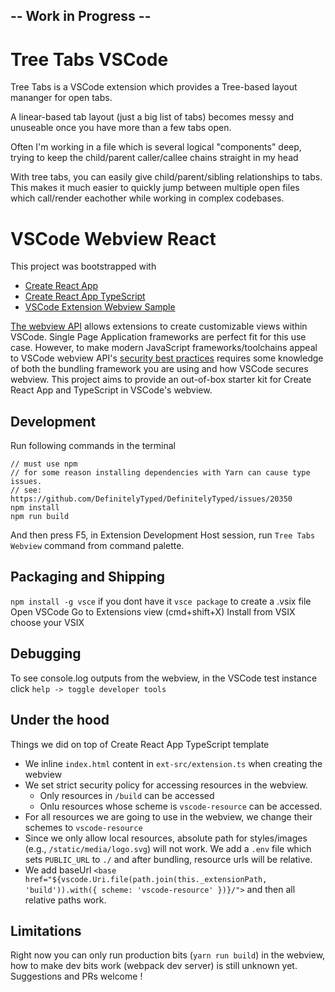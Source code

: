 ## -- Work in Progress --

# Tree Tabs VSCode

Tree Tabs is a VSCode extension which provides a Tree-based layout mananger for open tabs.

A linear-based tab layout (just a big list of tabs) becomes messy and unuseable once you have more than a few tabs open.

Often I'm working in a file which is several logical "components" deep, trying to keep the child/parent caller/callee chains straight in my head

With tree tabs, you can easily give child/parent/sibling relationships to tabs. This makes it much easier to quickly jump between multiple open files which call/render eachother while working in complex codebases.

# VSCode Webview React

This project was bootstrapped with

- [Create React App](https://github.com/facebookincubator/create-react-app)
- [Create React App TypeScript](https://github.com/wmonk/create-react-app-typescript)
- [VSCode Extension Webview Sample](https://github.com/Microsoft/vscode-extension-samples/tree/master/webview-sample)

[The webview API](https://code.visualstudio.com/docs/extensions/webview) allows extensions to create customizable views within VSCode. Single Page Application frameworks are perfect fit for this use case. However, to make modern JavaScript frameworks/toolchains appeal to VSCode webview API's [security best practices](https://code.visualstudio.com/docs/extensions/webview#_security) requires some knowledge of both the bundling framework you are using and how VSCode secures webview. This project aims to provide an out-of-box starter kit for Create React App and TypeScript in VSCode's webview.

## Development

Run following commands in the terminal

```shell
// must use npm
// for some reason installing dependencies with Yarn can cause type issues.
// see: https://github.com/DefinitelyTyped/DefinitelyTyped/issues/20350
npm install
npm run build
```

And then press F5, in Extension Development Host session, run `Tree Tabs Webview` command from command palette.

## Packaging and Shipping
`npm install -g vsce` if you dont have it 
`vsce package` to create a .vsix file
Open VSCode
Go to Extensions view (cmd+shift+X)
Install from VSIX 
choose your VSIX

## Debugging

To see console.log outputs from the webview, in the VSCode test instance click `help -> toggle developer tools`

## Under the hood

Things we did on top of Create React App TypeScript template

- We inline `index.html` content in `ext-src/extension.ts` when creating the webview
- We set strict security policy for accessing resources in the webview.
  - Only resources in `/build` can be accessed
  - Onlu resources whose scheme is `vscode-resource` can be accessed.
- For all resources we are going to use in the webview, we change their schemes to `vscode-resource`
- Since we only allow local resources, absolute path for styles/images (e.g., `/static/media/logo.svg`) will not work. We add a `.env` file which sets `PUBLIC_URL` to `./` and after bundling, resource urls will be relative.
- We add baseUrl `<base href="${vscode.Uri.file(path.join(this._extensionPath, 'build')).with({ scheme: 'vscode-resource' })}/">` and then all relative paths work.

## Limitations

Right now you can only run production bits (`yarn run build`) in the webview, how to make dev bits work (webpack dev server) is still unknown yet. Suggestions and PRs welcome !
